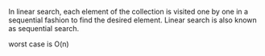  In linear search, each element of the collection is visited one by one in a sequential fashion to find the desired element. Linear search is also known as sequential search.

 worst case is O(n)

 